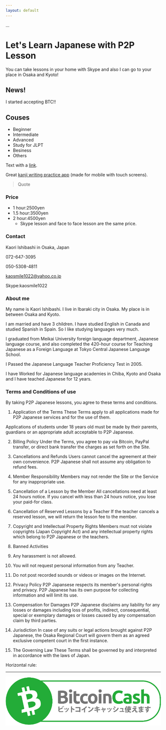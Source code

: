 ```yaml
---
layout: default
---
```

...
# Let's Learn Japanese with P2P Lesson
You can take lessons in your home with Skype and also I can go to your place in Osaka and Kyoto!

## News!
I started accepting BTC!!

## Couses
*  Beginner
*  Intermediate
*  Advanced
*  Study for JLPT
*  Besiness
*  Others

Text with a [link](https://jisho.org/).

Great [kanji writing practice app](https://www.teachmekanji.com/) (made for mobile with touch screens).

> Quote

### Price

* 1 hour:2500yen
* 1.5 hour:3500yen
* 2 hour:4500yen
  * Skype lesson and face to face lesson are the same price.
 
### Contact
Kaori Ishibashi in Osaka, Japan

072-647-3095

050-5308-4811

kaosmile1022@yahoo.co.jp

Skype:kaosmile1022

### About me
My name is Kaori Ishibashi. I live in Ibaraki city in Osaka. My place is in between Osaka and Kyoto.

I am married and have 3 children. I have studied English in Canada and studied Spanish in Spain. So I like studying languages very much.

I graduated from Meikai University foreign language department, Japanese language course, and also completed the 420-hour course for Teaching Japanese as a Foreign Language at Tokyo Central Japanese Language School.

I Passed the Japanese Language Teacher Proficiency Test in 2005.

I have Worked for Japanese language academies in Chiba, Kyoto and Osaka and I have teached Japanese for 12 years.
 
### Terms and Conditions of use

By taking P2P Japanese lessons, you agree to these terms and conditions.

1. Application of the Terms
These Terms apply to all applications made for P2P Japanese services and for the use of them.

Applications of students under 18 years old must be made by their parents, guardians or an appropriate adult acceptable to P2P Japanese.

2. Billing Policy
Under the Terms, you agree to pay via Bitcoin, PayPal transfer, or direct bank transfer the charges as set forth on the Site.

3. Cancellations and Refunds
Users cannot cancel the agreement at their own convenience. P2P Japanese shall not assume any obligation to refund fees.

4. Member Responsibility
Members may not render the Site or the Service for any inappropriate use.

5. Cancellation of a Lesson by the Member
All cancellations need at least 24 hours notice. If you cancel with less than 24 hours notice, you lose your paid-for class.

6. Cancellation of Reserved Lessons by a Teacher
If the teacher cancels a reserved lesson, we will return the lesson fee to the member.

7. Copyright and Intellectual Property Rights
Members must not violate copyrights (Japan Copyright Act) and any intellectual property rights which belong to P2P Japanese or the teachers.

8. Banned Activities
1. Any harassment is not allowed. 
2. You will not request personal information from any Teacher.
3. Do not post recorded sounds or videos or images on the Internet.

9. Privacy Policy
P2P Japansese respects its member's personal rights and privacy. P2P Japanese has its own purpose for collecting information and will limit its use.

10. Compensation for Damages
P2P Japanese disclaims any liability for any losses or damages including loss of profits, indirect, consequential, special or exemplary damages or losses caused by any compensation claim by third parties.

11. Jurisdiction
In case of any suits or legal actions brought against P2P Japanese, the Osaka Regional Court will govern them as an agreed exclusive competent court in the first instance.

12. The Governing Law
These Terms shall be governed by and interpreted in accordance with the laws of Japan.

Horizontal rule:

* * *

![BCH Accepted](assets/bch-accepted-jp.png)
